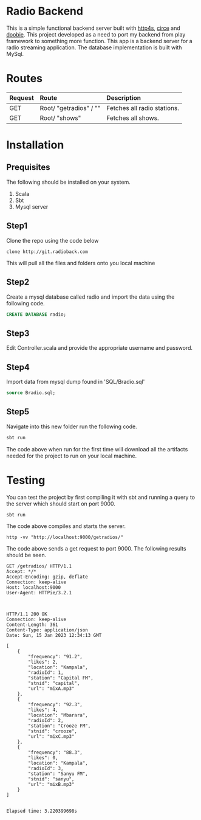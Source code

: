 # Radio Backend
This is a simple functional backend server built with [http4s](http4s.org), [circe](github.com/circe/circe) and [doobie](tpolecat.github.io/doobie). This project developed as a need to port my backend from play framework to something more function. 
This app is a backend server for a radio streaming application. The database implementation is built with MySql.

# Routes
| Request | Route | Description |
|:--- |:--- |:---|
| GET | Root/ "getradios" / ""  | Fetches all radio stations.|
| GET | Root/ "shows" | Fetches all shows. | 

# Installation
## Prequisites
The following should be installed on your system.
1. Scala
1. Sbt
1. Mysql server

## Step1
Clone the repo using the code below
```
clone http://git.radioback.com
```
This will pull all the files and folders onto you local machine

## Step2
Create a mysql database called radio and import the data using the following code.

```sql
CREATE DATABASE radio;
```

## Step3
Edit Controller.scala and provide the appropriate username and password.

## Step4
Import data from mysql dump found in 'SQL/Bradio.sql'

``` sql
source Bradio.sql;
```

## Step5
Navigate into this new folder run the following code.

``` scala
sbt run
```
The code above when run for the first time will download all the artifacts needed for the project to run on your local machine.

# Testing
You can test the project by first compiling it with sbt and running a query to the server which should start on port 9000.

```scala
sbt run
```
The code above compiles and starts the server.

```
http -vv "http://localhost:9000/getradios/"
```
The code above sends a get request to port 9000. The following results should be seen.

```
GET /getradios/ HTTP/1.1
Accept: */*
Accept-Encoding: gzip, deflate
Connection: keep-alive
Host: localhost:9000
User-Agent: HTTPie/3.2.1



HTTP/1.1 200 OK
Connection: keep-alive
Content-Length: 361
Content-Type: application/json
Date: Sun, 15 Jan 2023 12:34:13 GMT

[
    {
        "frequency": "91.2",
        "likes": 2,
        "location": "Kampala",
        "radioId": 1,
        "station": "Capital FM",
        "stnid": "capital",
        "url": "mixA.mp3"
    },
    {
        "frequency": "92.3",
        "likes": 4,
        "location": "Mbarara",
        "radioId": 2,
        "station": "Crooze FM",
        "stnid": "crooze",
        "url": "mixC.mp3"
    },
    {
        "frequency": "88.3",
        "likes": 0,
        "location": "Kampala",
        "radioId": 3,
        "station": "Sanyu FM",
        "stnid": "sanyu",
        "url": "mixB.mp3"
    }
]


Elapsed time: 3.220399698s
```

